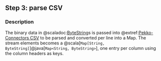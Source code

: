 ## Step 3: parse CSV

### Description

The binary data in @scaladoc:[ByteString](akka.util.ByteString)s is passed into @extref:[Pekko-Connectors CSV](alpakka:data-transformations/csv.html) to be parsed and converted per line into a Map. The stream elements becomes a @scala[`Map[String, ByteString]`]@java[`Map<String, ByteString>`], one entry per column using the column headers as keys.
